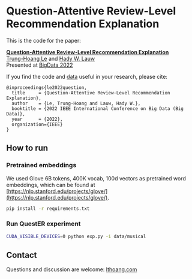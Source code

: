 # Question-Attentive Review-Level Recommendation Explanation

This is the code for the paper:

**[Question-Attentive Review-Level Recommendation Explanation](https://lthoang.com/assets/publications/bigdata22.pdf)**
<br>
[Trung-Hoang Le](http://lthoang.com/) and [Hady W. Lauw](http://www.hadylauw.com/)
<br>
Presented at [BigData 2022](https://bigdataieee.org/BigData2022/)


If you find the code and [data](https://drive.google.com/drive/folders/10HVkH-cY8_GEfrMarCse-WSHelnNBi2s?usp=share_link) useful in your research, please cite:

```
@inproceedings{le2022question,
  title     = {Question-Attentive Review-Level Recommendation Explanation},
  author    = {Le, Trung-Hoang and Lauw, Hady W.},
  booktitle = {2022 IEEE International Conference on Big Data (Big Data)},
  year      = {2022},
  organization={IEEE}
}
```

## How to run

### Pretrained embeddings

We used Glove 6B tokens, 400K vocab, 100d vectors as pretrained word embeddings, which can be found at [https://nlp.stanford.edu/projects/glove/](https://nlp.stanford.edu/projects/glove/).


```bash
pip install -r requirements.txt
```

### Run QuestER experiment


```bash
CUDA_VISIBLE_DEVICES=0 python exp.py -i data/musical
```

## Contact
Questions and discussion are welcome: [lthoang.com](http://lthoang.com)
